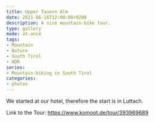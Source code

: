 ```yaml
---
title: Upper Tauern Alm
date: 2021-06-16T12:00:00+0200
description: A nice mountain-bike tour.
type: gallery
mode: at-once
tags:
- Mountain
- Nature
- South Tirol
- HDR
series:
- Mountain-biking in South Tirol
categories:
- photos
---
```


We started at our hotel, therefore the start is in Luttach.

Link to the Tour:
https://www.komoot.de/tour/393969689
